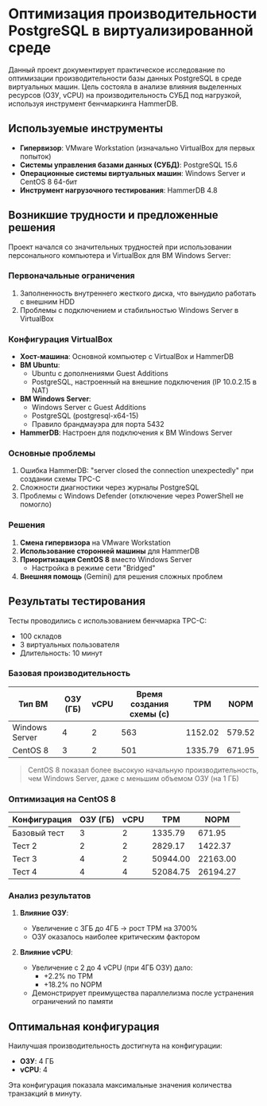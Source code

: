 # Оптимизация производительности PostgreSQL в виртуализированной среде

Данный проект документирует практическое исследование по оптимизации производительности базы данных PostgreSQL в среде виртуальных машин. Цель состояла в анализе влияния выделенных ресурсов (ОЗУ, vCPU) на производительность СУБД под нагрузкой, используя инструмент бенчмаркинга HammerDB.

## Используемые инструменты
- **Гипервизор**: VMware Workstation (изначально VirtualBox для первых попыток)
- **Системы управления базами данных (СУБД)**: PostgreSQL 15.6
- **Операционные системы виртуальных машин**: Windows Server и CentOS 8 64-бит
- **Инструмент нагрузочного тестирования**: HammerDB 4.8

## Возникшие трудности и предложенные решения

Проект начался со значительных трудностей при использовании персонального компьютера и VirtualBox для ВМ Windows Server:

### Первоначальные ограничения
1. Заполненность внутреннего жесткого диска, что вынудило работать с внешним HDD
2. Проблемы с подключением и стабильностью Windows Server в VirtualBox

### Конфигурация VirtualBox
- **Хост-машина**: Основной компьютер с VirtualBox и HammerDB
- **ВМ Ubuntu**: 
  - Ubuntu с дополнениями Guest Additions
  - PostgreSQL, настроенный на внешние подключения (IP 10.0.2.15 в NAT)
- **ВМ Windows Server**:
  - Windows Server с Guest Additions
  - PostgreSQL (postgresql-x64-15)
  - Правило брандмауэра для порта 5432
- **HammerDB**: Настроен для подключения к ВМ Windows Server

### Основные проблемы
1. Ошибка HammerDB: "server closed the connection unexpectedly" при создании схемы TPC-C
2. Сложности диагностики через журналы PostgreSQL
3. Проблемы с Windows Defender (отключение через PowerShell не помогло)

### Решения
1. **Смена гипервизора** на VMware Workstation
2. **Использование сторонней машины** для HammerDB
3. **Приоритизация CentOS 8** вместо Windows Server
   - Настройка в режиме сети "Bridged"
4. **Внешняя помощь** (Gemini) для решения сложных проблем

## Результаты тестирования

Тесты проводились с использованием бенчмарка TPC-C:
- 100 складов
- 3 виртуальных пользователя
- Длительность: 10 минут

### Базовая производительность
| Тип ВМ       | ОЗУ (ГБ) | vCPU | Время создания схемы (с) | TPM      | NOPM     |
|--------------|---------|------|--------------------------|----------|----------|
| Windows Server | 4       | 2    | 563                      | 1152.02  | 579.52   |
| CentOS 8      | 3       | 2    | 501                      | 1335.79  | 671.95   |

> CentOS 8 показал более высокую начальную производительность, чем Windows Server, даже с меньшим объемом ОЗУ (на 1 ГБ)

### Оптимизация на CentOS 8
| Конфигурация   | ОЗУ (ГБ) | vCPU | TPM       | NOPM      |
|---------------|---------|------|-----------|-----------|
| Базовый тест  | 3       | 2    | 1335.79   | 671.95    |
| Тест 2        | 2       | 2    | 2829.17   | 1422.37   |
| Тест 3        | 4       | 2    | 50944.00  | 22163.00  |
| Тест 4        | 4       | 4    | 52084.75  | 26194.27  |

### Анализ результатов
1. **Влияние ОЗУ**:
   - Увеличение с 3ГБ до 4ГБ → рост TPM на 3700%
   - ОЗУ оказалось наиболее критическим фактором

2. **Влияние vCPU**:
   - Увеличение с 2 до 4 vCPU (при 4ГБ ОЗУ) дало:
     - +2.2% по TPM
     - +18.2% по NOPM
   - Демонстрирует преимущества параллелизма после устранения ограничений по памяти

## Оптимальная конфигурация
Наилучшая производительность достигнута на конфигурации:
- **ОЗУ**: 4 ГБ
- **vCPU**: 4

Эта конфигурация показала максимальные значения количества транзакций в минуту.

